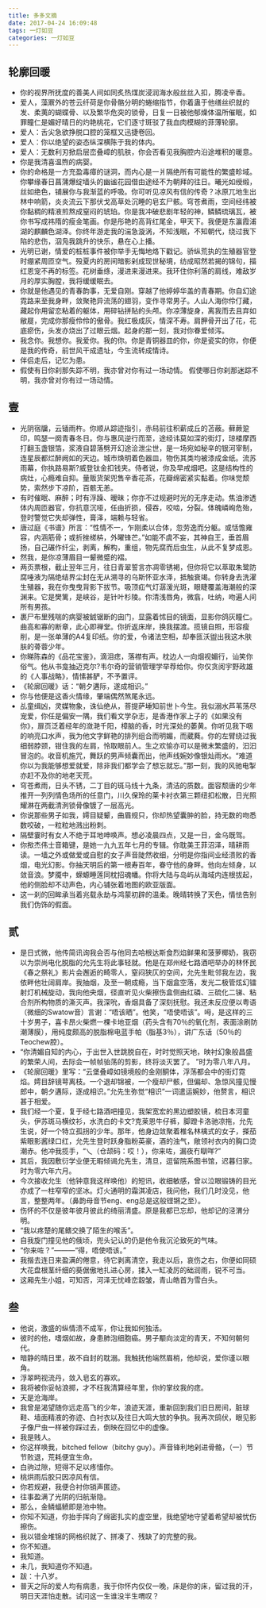 ```yaml
---
title: 多多文摘
date: 2017-04-24 16:09:48
tags: 一灯如豆
categories: 一灯如豆
---
```


## 轮廓回暖

- 你的视界所抚度的善美人间如同炙热煤炭浸润海水般丝丝入扣，腾凌辛香。
- 爱人，藻鼏外的苍云纤荷是你骨骼分明的蜷缩指节，你着蛊于他缮丝织就的发、柔荑的蝴蝶骨、以及繁华危突的锁骨，日复一日被他郁燥体温所催眠，如罪瞳仁是媚好晴日的灼艳桃花，它们逐寸斑驳了我血肉模糊的菲薄轮廓。
- 爱人：舌尖急欲挣脱口腔的笼框又迅捷卷回。
- 爱人：你以绝望的姿态纵深横陈于我的体内。
- 爱人：无数利刃掀启层峦叠嶂的肌肤，你会否看见我胸腔内沿途堆积的暖意。
- 你是我清喜温煦的病婴。
- 你的命格是一方充盈毒瘴的谜洞，而内心是一爿隔绝所有可能性的繁盛畛域。你攀缘春日菖蒲爆绽墙头的幽谧花园借由途经不为朝拜的往日。曦光如绶缎，丝如绝色，铺展你与我渐蓝的呼吸。你可听见凉风有信的传奇？冰原兀地生出林中响箭，炎炎流云下那伏戈高草处沉睡的皂玄尸骸。穹苍煮雨，空间经纬被你黏稠的精液煎熬成窒闷的琥珀。你是我冲破悲剧年轻的神，鳞鳞琉璃瓦，被你书写成祎隋的瘦金笔画。你是彤艳的高背红尾金，甲天下。我便是东瀛霞浦湖的麒麟色湖泽。你终年游走我的湍急漩涡，不知浅眠，不知朝代，绕过我下陷的悲伤，泅凫我跳升的快乐，悬在心上播。
- 光明已谢，情爱的桩桩事件被你举手无悔地烙下戳记。骄纵荒执的生殖器官登时绷紧周匝空气。殁夏内的房间暗影剁成现世秘境，纺成昭然若揭的锦句，描红恩宠不再的标签。花树垂绦，漫进来漫进来。我环住你利落的肩线，难敌岁月的厚实胸膛，我将缓缓眠去。
- 你就是他遇见的青春韵事，无爱自刚。穿越了他婷婷华盖的青春期。你自幻途霓路来至我身畔，敛聚艳异流荡的翅羽，变作寻常男子。人山人海你伶仃藏，藏起你用留恋粘着的躯体，用碎钻拼贴的头颅。你凉薄旋身，离我而去且弃如敝屣，完成你那瘦伶伶的傲骨。我红极成灰，情深不寿。肩胛骨开出了花，花底瘀伤，头发亦烧出了过眼云烟。起身的那一刻，我对你眷爱倾泻。
- 我念你。我想你。我爱你。我的你。你是青铜器皿的你，你是瓷实的你，你便是我的传奇，前世风干成遗址，今生流转成情诗。
- 伴侣走后，记忆为患。
- 假使有日你刹那失踪不明，我亦曾对你有过一场动情。 
  假使哪日你刹那迷踪不明，我亦曾对你有过一场动情。

## 壹

- 光阴宿牖，云锸雨杵。你顺从踪迹指引，赤舄前往积薪成丘的苫蔽。藓蕨跫印，鸣瑟一阕青春冬日。你与惠风逆行而至，途经讳莫如深的街灯，琼楼摩西打翻玉盏银箔，浆液自碧落劈开幻途浍泄尘世，是一场宛如秘辛的银河宰制，连星辰都烂醉阙如的天边。城市焕明着色器皿，物伤其类均被漆成金纸。流苏雨幕，你执路易斯?威登钛金扣钱夹。侍者说，你及早戒烟吧。这是结构性的病灶，心瘾难自抑。量贩货架兜售辛香花茶，花瓣绵密紧实黏着。你味觉颓势，索然步下凉阶，百骸无恙。
- 有时催眠、麻醉；时有浮躁、暧昧；你亦不过规避时光的无序走动。焦油渗透体内周匝器官，你抗意沉哑，任由折损，侵吞，咬啮，分裂。体魄嶙峋危殆，登时警觉它失却弹性，膏泽，端赖与轻省。
- 唐过庭《书谱》所言：“性情不一，乍刚柔以合体，忽劳逸而分躯。或恬憺雍容，内涵筋骨；或折挫槎枿，外曜锋芒。”如能不虞不妄，其神自王，垂首眉扬，自己碾作纤尘，剥离，解构，重组，物先腐而后虫生，从此不复梦成恩。
- 然我，是你凉薄眉目一颦微蹙的褶。
- 两页票根，截止翌年三月，往日青翠誓言亦凋零锈褐，但你将它以萃取朱鹭防腐唾液为隔绝结界尘封在无从溯寻的乌斯怀亚水泽，抵触衰竭。你转身去洗濯生殖器，我在你曳曳背影下拔节。吸顶疝气灯潺湲光斑，眼睫覆盖海潮般的深渊来。它是樊篱，是峡谷，是针叶杉陵。你清浅唇角，微翕，吐纳，吻遍人间所有男孩。
- 裹尸布里残喘的病婴被銊锯断的囱门，显露着怵目的镜面，显影你鸽灰瞳仁。曲高和寡的断章，此心即禅堂。你折返床岸，换我摆渡。揽镜自照，形容瘦削，是一张单薄的A4复印纸。你的爱，令诸法空相，却奉匜沃盥出我这木肤肤的蓇蓉少年。
- 你睇陈森的《品花宝鉴》，滴泪痣，落襟有声。枕边人一向烟视媚行，讪笑你俗气。他从书龛抽迈克尔?韦尔奇的营销管理学举荐给你。你仅贪阅宇野政雄的《人事战略》，情愫甚酽，不予置评。
- 《轮廓回暖》话：“朝夕遘际，遂成相识。”
- 你与他便是这香火情缘，肇端偶然煞尾永远。
- 乩童缉凶，灵媒物象，诛仙绝从，菩提萨埵知前世卜今生。我似溺水芦苇荡尽宠爱，你任是偏安一隅，我们看文学杂志，是香港作家上子的《如果没有你》，扉页泛着经年的潋滟千阳，樟脑的香，时光深处的萎黄。你听见我下咽的响亮口水声，我为他文字鲜艳的排列组合而明媚，而葳蕤。你的左臂绕过我细弱脖颈，钳住我的左肩，怜取眼前人。生之欢愉亦可以是微末繁盛的，汩汩冒泡的。收音机施咒，舞跃的男声倾囊而出，他声线婉妙像银灿雨水。“难道你以为我能够想爱就爱，除非我们都学会了想忘就忘。”那一刻，我的风驰电掣亦赶不及你的地老天荒。
- 穹苍煮雨，日头不锈，二丁目的斑马线十九条，清洁的质数。面容颓唐的少年推开一列列情色场所的任意门，川久保玲的莱卡衬衣第三颗纽扣松散，日光照耀淋在两截清洌锁骨像镀了一层高光。
- 你说那些男子如我，嫮目疑颦，曲眉规只，你却热望囊肿的脸，持无数的吻悉数咬破，一粒粒地溅出粉刺。
- 隔壁霎时有女人不绝于耳地呻唤声。想必凌晨四点，又是一日，金乌既驾。
- 你揿杰伟士音箱键，是她一九九五年七月的专辑。你耽美王菲沼泽，晴耕雨读。一墙之外或做爱或自慰的女子声音陡然收细，分明是你指间业经溃败的香烟，电光幻影。你抽天明后的第一根寿百年，眷守他的身畔。他向左倾身，以敛音浪。梦魇中，蝾螈睡莲同枕招魂幡。你将大陆与岛屿从海域内连根拔起，他的侧脸却不动声色，内心铺张着地图的欧亚版面。
- 这一刹的回眸承当着兆载永劫与鸿蒙初辟的温柔。晚晴转换了天色，情怯告别我们伪饰的假面。

## 贰

- 是日式微，他传简讯询我会否与他同去哈根达斯食烈焰鲜果和菠萝椰奶，我窃以为崇尚电化脱脂的允先生将此事轻就。他是在郑州经七路酒吧举办的林怀民《春之祭礼》影片会邂逅的畸零人，窒闷狭仄的空间，允先生毗邻我左边，我依畔他壮阔肩岸。我抽烟，及至一朝成瘾，当下烟盒空落，发光二极管炫幻镭射灯机械旋动，我向他央烟，径直听见火柴擦伤盒侧由红磷、三硫化二锑、粘合剂所构物质的澌灭声。我深吮，香烟具备了深刻抚慰。我还未反应便以粤语（微细的Swatow音）言谢：“唔该晒”。他笑，“唔使唔该”。呣，是这样的三十岁男子，喜卡昂火柴燃一棵卡地亚烟（药头含有70％的氧化剂，表面涂刷防潮薄膜），用纯度颇高的脱脂棉电蓝手帕（脂基3％），讲广东话（50％的Teochew腔）。
- “你清媚自知的内心，于出世入世跳脱自在，时时觉照天地，映衬幻象般昌盛的繁荣人间，去际会一帧帧骀荡的剪影，终将淡灭罢了。 ”时为零八年八月。
- 《轮廓回暖》里写：“云堡叠嶂如镜境般的金刚酮体，浮荡都会中的街灯霓焰。嫮目辞镜萼离枝。一个退却锦被，一个瘦却尸骸，但偏却、急惊风撞见慢郎中，朝夕遘际，逐成相识。”允先生弥觉“相识”一词遣运婉妙，他赘言，相识甚于相爱。
- 我们经一个夏，复于经七路酒吧撞见，我架宽宏的黑边塑胶镜，梳日本河童头，伊苏斑马横纹衫，水洗白的卡文?克莱恩牛仔裤，脚蹬卡洛驰凉拖，允先生说，好一个特立孤拐的少年。那年，他身边敛聚着椎名林檎式的女子，搽茄紫眼影酱绿口红，允先生登时跃身脂粉英豪，酒的浊气，敞领衬衣内的胸口烫潮赤。他冲我揽手，“乀（仓颉码：哎！），你来咗，漏夜冇瞓咩?”
- 其后，我因敷衍学业便无暇倾谒允先生，清旦，逗留院系图书馆，迟暮归家。时为零六年六月。
- 今次接收允生（他钟意我这样唤他）的短讯，收细敏感，曾以泣眼锻铸的目光亦成了一柱窄窄的坚冰。灯火通明的霜淇凌店，我问他，我们几时没见，他言，整整两年。（鼻韵母音节eng、eng总是这般铿锵之至）。
- 伤怀的不仅是彼年彼月彼此的绮丽清盛。原是我都已忘却，他却记的泾渭分明。
- “我以疼楚的尾鳍交换了陌生的喉舌”。
- 自我旋门撞见他的俄顷，兜头记认的仍是他令我沉沦致死的气味。
- “你来咗？”———“得，唔使唔该。”
- 我揩去连日来盈满的倦意，待它剥离清空，我走以后，哀伤之右，你便如同硕大花盘根茎纤细的葵倨傲地扎进心房，揉入一缸凌厉的础润雨，锐不可当。
- 这厢先生小姐，可知否，河泽无忧峰峦縠皱，青山皓首为雪白头。

## 叁
- 他说，激盛的纵情溃不成军，你让我如何独活。
- 彼时的他，嗜烟如故，身患肺泡细胞癌。男子颙向淡定的青天，不知何朝何代。
- 暗静的晴日里，故不自封的耽溺。我触抚他端然眉梢，他却说，爱你谨以眼角。
- 浮翠眄视流丹，敛入皂玄的寡欢。
- 我将被你妥帖浪掷，才不枉我清算经年里，你的掌纹我的痣。
- 天是沧海岸。
- 我曾是渴望随你远走高飞的少年，浪迹天涯，重新回到我们旧日房间，脏球鞋、墙面精液的弥迹、白衬衣以及往日大鸣大放的争执。我再次鸱伏，眼见影子像尸虫一样被你踩过去，倒映在回忆中的虚像。
- 我是贱人。
- 你这样唤我，bitched fellow（bitchy guy）。声音锋利地剁进骨骼，（一）节节败退，荒耗便宜生命。
- 白驹过隙，短得不足以疼惜你。
- 桃烘雨后胶只因凉风有信。
- 你若规避，我便合衬你销声匿迹。
- 往事盈满了光阴的归航渐隐。
- 那么，金鳞蝠鲼即是池中物。
- 你知不知道，你抬手挥向了绵密扎实的虚空里，我绝望地守望着希望却被忧伤擦伤。
- 我以错金堆锦的网格织就了、拼凑了、残缺了的完整的我。
- 你不知道。
- 我知道。
- 未几，我知道你不知道。
- 跋：十八岁。
- 普天之际的爱人均有病患，我于你怀内仅仅一晚，床是你的床，留过我的汗，明日天涯怕走散。试问这一生谁没半生喟叹？